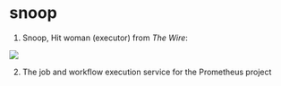 # snoop

1. Snoop, Hit woman (executor) from *The Wire*:

![](http://i.telegraph.co.uk/multimedia/archive/01846/snoopSUM_1846833c.jpg)

2. The job and workflow execution service for the Prometheus project
